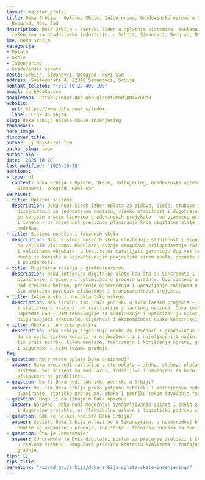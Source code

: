 ```yaml
---
layout: majstor_profil
title: Doka Srbija - Oplate, Skele, Inženjering, Građevinska oprema u Srbija, Šimanovci,
  Beograd, Novi Sad
description: Doka Srbija – svetski lider u oplatnim sistemima, skelama i inženjerskim
  rešenjima za građevinsku industriju. u Srbija, Šimanovci, Beograd, Novi Sad.
ime: Doka Srbija
kategorija:
- Oplate
- Skele
- Inženjering
- Građevinska oprema
mesto: Srbija, Šimanovci, Beograd, Novi Sad
address: Svetogorska 4, 22310 Šimanovci, Srbija
kontakt_telefon: "+381 (0)22 400 100"
email: serb@doka.com
googlemaps: https://maps.app.goo.gl/cDfUMmW5pN4v7DHd9
website:
  url: https://www.doka.com/rs/index
  label: Link do sajta
slug: doka-srbija-oplate-skele-inzenjering
thumbnail:
hero_image:
discover_title:
author: Ej Majstore! Tim
author_slug: team
author_bio:
date: '2025-10-28'
last_modified: '2025-10-28'
sections:
- type: h1
  content: Doka Srbija – Oplate, Skele, Inženjering, Građevinska oprema u Srbija,
    Šimanovci, Beograd, Novi Sad
services:
- title: Oplatni sistemi
  description: Doka nudi širok izbor oplata za zidove, ploče, stubove i penjuće konstrukcije,
    dizajniranih za jednostavnu montažu, visoku stabilnost i dugotrajnost. Naši sistemi
    se koriste u svim tipovima građevinskih projekata – od stambene gradnje do mostova
    i tunela – uz mogućnost preciznog planiranja kroz digitalne alate i inženjersku
    podršku.
- title: Sistemi nosećih i fasadnih skela
  description: Naši sistemi nosećih skela obezbeđuju stabilnost i sigurnost za rad
    na velikim visinama. Modularni dizajn omogućava prilagođavanje različitim oblicima
    i veličinama objekata, a kvalitetni materijali garantuju dug vek trajanja. Doka
    skele se koriste u najzahtevnijim projektima širom sveta, poznate po svojoj fleksibilnosti
    i pouzdanosti.
- title: Digitalna rešenja u građevinarstvu
  description: Doka integriše digitalne alate kao što su Concremote i DokaXdek za
    planiranje, praćenje i optimizaciju procesa gradnje. Ovi sistemi omogućavaju nadzor
    nad zrelošću betona, praćenje opterećenja i upravljanje zalihama u realnom vremenu,
    što značajno povećava efikasnost i transparentnost projekta.
- title: Inženjerske i projektantske usluge
  description: Naš stručni tim pruža podršku u svim fazama projekta – od koncepta
    i statičkog proračuna, do realizacije i završnog nadzora. Doka inženjeri koriste
    napredne CAD i BIM tehnologije za modelovanje i optimizaciju oplatnih rešenja,
    osiguravajući maksimalnu sigurnost i ekonomičnost svake konstrukcije.
- title: Obuka i tehnička podrška
  description: Doka Srbija organizuje obuke za izvođače i građevinske timove, obezbeđujući
    da se svaki sistem koristi na najbezbedniji i najefikasniji način. Naš terenski
    tim pruža podršku tokom montaže, testiranja i korišćenja opreme, garantujući kvalitet
    i sigurnost u svim fazama gradnje.
faq:
- question: Koje vrste oplata Doka proizvodi?
  answer: Doka proizvodi različite vrste oplata – zidne, stubne, pločaste i penjuće
    sisteme. Svi sistemi su modularni, izdržljivi i namenjeni za brzu montažu i visoku
    efikasnost na gradilištu.
- question: Da li Doka nudi tehničku podršku u Srbiji?
  answer: Da. Tim Doka Srbija pruža potpunu tehničku i inženjersku podršku, uključujući
    planiranje, statičke proračune, obuku i podršku tokom izvođenja radova.
- question: Mogu li da iznajmim Doka opremu?
  answer: Naravno. Doka nudi mogućnost iznajmljivanja oplata i skela za kratkoročne
    i dugoročne projekte, uz fleksibilne uslove i logističku podršku širom Srbije.
- question: Gde se nalazi sedište Doka Srbija?
  answer: Sedište Doka Srbija nalazi se u Šimanovcima, u neposrednoj blizini Beograda.
    Odatle se organizuju prodaja, logistika i tehnička podrška za sve domaće projekte.
- question: Šta je Concremote?
  answer: Concremote je Doka digitalni sistem za praćenje zrelosti i čvrstoće betona
    u realnom vremenu. Omogućava preciznu kontrolu kvaliteta i značajno ubrzava proces
    gradnje.
tips: []
tips_title:
permalink: "/izvodjaci/srbija/doka-srbija-oplate-skele-inzenjering/"
---
```

